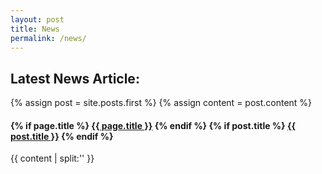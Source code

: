 ```yaml
---
layout: post
title: News
permalink: /news/
---
```


<h2>Latest News Article:</h2>
  {% assign post = site.posts.first %}
  {% assign content = post.content %}
<h4 class="entry-title">
{% if page.title %}
    <a href="{{ root_url }}{{ page.url }}">{{ page.title }}</a>
{% endif %}
{% if post.title %}
    <a href="{{ root_url }}{{ post.url }}">{{ post.title }}</a>
{% endif %}
</h4>
<div class="entry-content">{{ content | split:'<!--more-->' }}</div>
